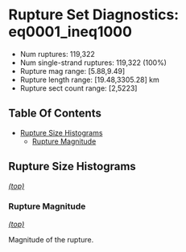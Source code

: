 # Rupture Set Diagnostics: eq0001_ineq1000

* Num ruptures: 119,322
* Num single-strand ruptures: 119,322 (100%)
* Rupture mag range: [5.88,9.49]
* Rupture length range: [19.48,3305.28] km
* Rupture sect count range: [2,5223]

## Table Of Contents
* [Rupture Size Histograms](#rupture-size-histograms)
  * [Rupture Magnitude](#rupture-magnitude)
## Rupture Size Histograms
*[(top)](#table-of-contents)*

### Rupture Magnitude
*[(top)](#table-of-contents)*

Magnitude of the rupture.

